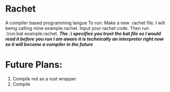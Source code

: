 # Rachet
A compiler based programming langue 
To run:
Make a new .rachet file. I will being calling mine example.rachet.
Input your rachet code.
Then run .\run.bat example.rachet.
***The .\ specifies you trust the bat file so I would read it before you run***
***I am aware it is technically an interpreter right now so it will become a compiler in the future***
# Future Plans:
1. Compile not as a rust wrapper
2. Compile
